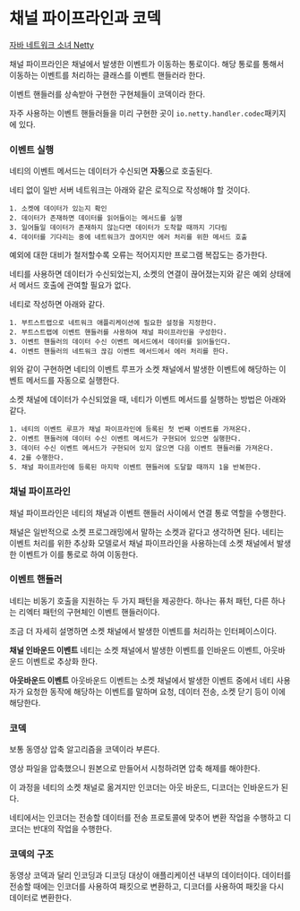 # 채널 파이프라인과 코덱

[자바 네트워크 소녀 Netty](https://product.kyobobook.co.kr/detail/S000001057642)

채널 파이프라인은 채널에서 발생한 이벤트가 이동하는 통로이다. 해당 통로를 통해서 이동하는 이벤트를 처리하는 클래스를 이벤트 핸들러라 한다.

이벤트 핸들러를 상속받아 구현한 구현체들이 코덱이라 한다.

자주 사용하는 이벤트 핸들러들을 미리 구현한 곳이 `io.netty.handler.codec`패키지에 있다.

### 이벤트 실행

네티의 이벤트 메서드는 데이터가 수신되면 **자동**으로 호출된다.

네티 없이 일반 서버 네트워크는 아래와 같은 로직으로 작성해야 할 것이다.
```
1. 소켓에 데이터가 있는지 확인
2. 데이터가 존재하면 데이터를 읽어들이는 메서드를 실행
3. 일어들일 데이터가 존재하지 않는다면 데이터가 도착할 때까지 기다림
4. 데이터를 기다리는 중에 네트워크가 끊어지만 에러 처리를 위한 메서드 호출
```

예외에 대한 대비가 철저할수록 오류는 적어지지만 프로그램 복잡도는 증가한다.

네티를 사용하면 데이터가 수신되었는지, 소켓의 연결이 끊어졌는지와 같은 예외 상태에서 메서드 호출에 관여할 필요가 없다.

네티로 작성하면 아래와 같다.
```
1. 부트스트랩으로 네트워크 애플리케이션에 필요한 설정을 지정한다.
2. 부트스트랩에 이벤트 핸들러를 사용하여 채널 파이프라인을 구성한다.
3. 이벤트 핸들러의 데이터 수신 이벤트 메서드에서 데이터를 읽어들인다.
4. 이벤트 핸들러의 네트워크 끊김 이벤트 메서드에서 에러 처리를 한다.
```

위와 같이 구현하면 네티의 이벤트 루프가 소켓 채널에서 발생한 이벤트에 해당하는 이벤트 메서드를 자동으로 실행한다.

소켓 채널에 데이터가 수신되었을 때, 네티가 이벤트 메서드를 실행하는 방법은 아래와 같다.
```
1. 네티의 이벤트 루프가 채널 파이프라인에 등록된 첫 번째 이벤트를 가져온다.
2. 이벤트 핸들러에 데이터 수신 이벤트 메서드가 구현되어 있으면 실행한다.
3. 데이터 수신 이벤트 메서드가 구현되어 있지 않으면 다음 이벤트 핸들러를 가져온다.
4. 2를 수행한다.
5. 채널 파이프라인에 등록된 마지막 이벤트 핸들러에 도달할 때까지 1을 반복한다.
```

### 채널 파이프라인

채널 파이프라인은 네티의 채널과 이벤트 핸들러 사이에서 연결 통로 역할을 수행한다.

채널은 일반적으로 소켓 프로그래밍에서 말하는 소켓과 같다고 생각하면 된다. 네티는 이벤트 처리를 위한 추상화 모델로서 채널 파이프라인을 사용하는데 소켓 채널에서 발생한 이벤트가 이를 통로로 하여 이동한다.

### 이벤트 핸들러 
네티는 비동기 호출을 지원하는 두 가지 패턴을 제공한다. 하나는 퓨처 패턴, 다른 하나는 리엑터 패턴의 구현체인 이벤트 핸들러이다. 

조금 더 자세히 설명하면 소켓 채널에서 발생한 이벤트를 처리하는 인터페이스이다. 

**채널 인바운드 이벤트**
네티는 소켓 채널에서 발생한 이벤트를 인바운드 이벤트, 아웃바운드 이벤트로 추상화 한다. 

**아웃바운드 이벤트**
아웃바운드 이벤트는 소켓 채널에서 발생한 이벤트 중에서 네티 사용자가 요청한 동작에 해당하는 이벤트를 말하며 요청, 데이터 전송, 소켓 닫기 등이 이에 해당한다. 

### 코덱
보통 동영상 압축 알고리즘을 코덱이라 부른다.

영상 파일을 압축했으니 원본으로 만들어서 시청하려면 압축 해제를 해야한다. 

이 과정을 네티의 소켓 채널로 옮겨지만 인코더는 아웃 바운드, 디코더는 인바운드가 된다. 

네티에서는 인코더는 전송할 데이터를 전송 프로토콜에 맞추어 변환 작업을 수행하고 디코더는 반대의 작업을 수행한다.

### 코덱의 구조
동영상 코덱과 달리 인코딩과 디코딩 대상이 애플리케이션 내부의 데이터이다. 데이터를 전송할 때에는 인코더를 사용하여 패킷으로 변환하고, 디코더를 사용하여 패킷을 다시 데이터로 변환한다.